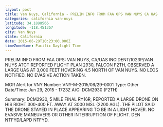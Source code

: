 ```yaml
---
layout: post
title: Van Nuys, California - PRELIM INFO FROM FAA OPS VAN NUYS CA UAS INCIDENT 1023P VAN NUYS ATCT REPORTED
categories: california van-nuys
latitude: 34.1898566
longitude: -118.451357
city: Van Nuys
state: California
date: 2015-06-29T10:23:00.000Z
timeZoneName: Pacific Daylight Time
---
```


PRELIM INFO FROM FAA OPS: VAN NUYS, CA/UAS INCIDENT/1023P/VAN NUYS ATCT REPORTED FLIGHT PLAN 2930, FALCON F2TH, OBSERVED A LARGE UAS AT 3,000 FEET HOVERING 4.5 NORTH OF VAN NUYS. NO LEOS NOTIFIED. NO EVASIVE ACTION TAKEN. 


MOR Alert for VNY
Number: VNY-M-2015/06/29-0001
Type: Other
Date/Time: Jun 29, 2015 - 1723Z
A/C: DCM2930 (F2TH)

Summary: DCM2930, 5 MILE FINAL RY16R, REPORTED A LARGE DRONE ON HIS RIGHT 300-400 FT. AWAY AT 3000 MSL (2200 AGL). THE PILOT SAID THE DRONE STAYED IN PLACE APPEARING TO BE IN A LIGHT HOVER. NO EVASIVE MANEUVERS OR OTHER INTERRUPTION OF FLIGHT. DEN NTFYD/LAPD NTFYD.